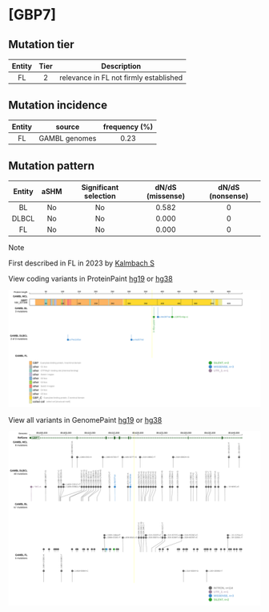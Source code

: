 # [GBP7]

## Mutation tier

|Entity|Tier|Description                           |
|:------:|:----:|--------------------------------------|
|FL    |2   |relevance in FL not firmly established|
## Mutation incidence

|Entity|source       |frequency (%)|
|:------:|:-------------:|:-------------:|
|FL    |GAMBL genomes|0.23         |

## Mutation pattern

|Entity|aSHM|Significant selection|dN/dS (missense)|dN/dS (nonsense)|
|:------:|:----:|:---------------------:|:----------------:|:----------------:|
|BL    |No  |No                   |0.582           |0               |
|DLBCL |No  |No                   |0.000           |0               |
|FL    |No  |No                   |0.000           |0               |


> [!NOTE]
> First described in FL in 2023 by [Kalmbach S](https://pubmed.ncbi.nlm.nih.gov/37563306)


View coding variants in ProteinPaint [hg19](https://www.bcgsc.ca/downloads/morinlab/GAMBL/test/genes/GBP7_protein.html)  or [hg38](https://www.bcgsc.ca/downloads/morinlab/GAMBL/test/genes/GBP7_protein_hg38.html)

![image](images/proteinpaint/GBP7_NM_207398.svg)

View all variants in GenomePaint [hg19](https://www.bcgsc.ca/downloads/morinlab/GAMBL/test/genes/GBP7.html)  or [hg38](https://www.bcgsc.ca/downloads/morinlab/GAMBL/test/genes/GBP7_hg38.html)

![image](images/proteinpaint/GBP7.svg)

